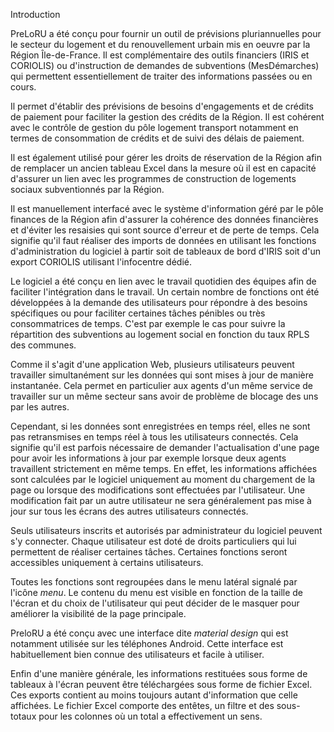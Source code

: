 <span class="text-h4" id="intro">Introduction</span>

PreLoRU a été conçu pour fournir un outil de prévisions pluriannuelles
pour le secteur du logement et du renouvellement urbain mis en oeuvre par la
Région Île-de-France. Il est complémentaire des outils financiers (IRIS et
CORIOLIS) ou d'instruction de demandes de subventions (MesDémarches) qui
permettent essentiellement de traiter des informations passées ou en cours.

Il permet d'établir des prévisions de besoins d'engagements et de crédits
de paiement pour faciliter la gestion des crédits de la Région. Il est cohérent
avec le contrôle de gestion du pôle logement transport notamment en termes de
consommation de crédits et de suivi des délais de paiement.

Il est également utilisé pour gérer les droits de réservation de la Région afin
de remplacer un ancien tableau Excel dans la mesure où il est en capacité
d'assurer un lien avec les programmes de construction de logements sociaux
subventionnés par la Région.

Il est manuellement interfacé avec le système d'information géré par le pôle
finances de la Région afin d'assurer la cohérence des données financières
et d'éviter les resaisies qui sont source d'erreur et de perte de temps. Cela
signifie qu'il faut réaliser des imports de données en utilisant les fonctions
d'administration du logiciel à partir soit de tableaux de bord d'IRIS soit d'un
export CORIOLIS utilisant l'infocentre dédié.

Le logiciel a été conçu en lien avec le travail quotidien des équipes afin
de faciliter l'intégration dans le travail. Un certain nombre de fonctions
ont été développées à la demande des utilisateurs pour répondre
à des besoins spécifiques ou pour faciliter certaines tâches pénibles ou
très consommatrices de temps. C'est par exemple le cas pour suivre la répartition
des subventions au logement social en fonction du taux RPLS des communes.

Comme il s'agit d'une application Web, plusieurs utilisateurs peuvent
travailler simultanément sur les données qui sont mises à jour de manière
instantanée. Cela permet en particulier aux agents d'un même service de
travailler sur un même secteur sans avoir de problème de blocage des uns
par les autres.

Cependant, si les données sont enregistrées en temps réel, elles ne sont
pas retransmises en temps réel à tous les utilisateurs connectés. Cela signifie
qu'il est parfois nécessaire de demander l'actualisation d'une page pour
avoir les informations à jour par exemple lorsque deux agents travaillent
strictement en même temps. En effet, les informations affichées sont
calculées par le logiciel uniquement au moment du chargement de la page ou
lorsque des modifications sont effectuées par l'utilisateur. Une
modification fait par un autre utilisateur ne sera généralement pas mise à
jour sur tous les écrans des autres utilisateurs connectés.

Seuls utilisateurs inscrits et autorisés par administrateur du logiciel peuvent
s'y connecter. Chaque utilisateur est doté de droits particuliers qui lui
permettent de réaliser certaines tâches. Certaines fonctions seront accessibles
uniquement à certains utilisateurs.

Toutes les fonctions sont regroupées dans le menu latéral signalé par
l'icône <i class="material-icons">menu</i>. Le contenu du menu est visible en
fonction de la taille de l'écran et du choix de  l'utilisateur qui peut décider
de le masquer pour améliorer la visibilité de la page principale.

PreloRU a été conçu avec une interface dite *material design* qui est notamment
utilisée sur les téléphones Android. Cette interface est habituellement bien connue
des utilisateurs et facile à utiliser.

Enfin d'une manière générale, les informations restituées sous forme de
tableaux à l'écran peuvent être téléchargées sous forme de fichier Excel. Ces
exports contient au moins toujours autant d'information que celle affichées.
Le fichier Excel comporte des entêtes, un filtre et des sous-totaux pour les
colonnes où un total a effectivement un sens.
